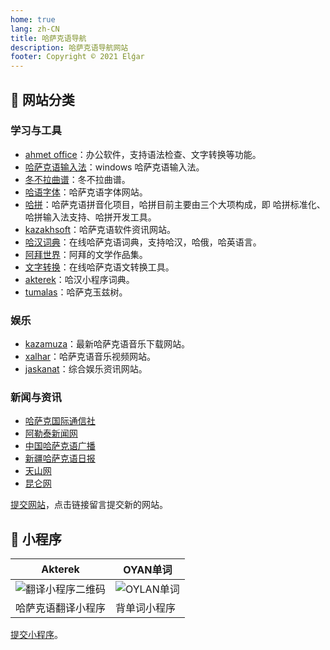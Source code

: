 ```yaml
---
home: true
lang: zh-CN
title: 哈萨克语导航
description: 哈萨克语导航网站
footer: Copyright © 2021 Elǵar
---
```


## 📄 网站分类

### 学习与工具

- [ahmet office](https://ahmet.kz/tote/)：办公软件，支持语法检查、文字转换等功能。
- [哈萨克语输入法](https://www.kazakhsoft.com/IMe)：windows 哈萨克语输入法。
- [冬不拉曲谱](https://dombira.art/)：冬不拉曲谱。
- [哈语字体](http://kzfont.top)：哈萨克语字体网站。 
- [哈拼](https://ha-pin.github.io/zh-CN)：哈萨克语拼音化项目，哈拼目前主要由三个大项构成，即 哈拼标准化、哈拼输入法支持、哈拼开发工具。
- [kazakhsoft](https://www.kazakhsoft.com/)：哈萨克语软件资讯网站。
- [哈汉词典](https://www.sozdik.net/)：在线哈萨克语词典，支持哈汉，哈俄，哈英语言。
- [阿拜世界](https://abaialemi.kz)：阿拜的文学作品集。
- [文字转换](https://www.qazlatyn.kz/tote/converter/text)：在线哈萨克语文转换工具。
- [akterek](http://akterek.com/)：哈汉小程序词典。
- [tumalas](https://tumalas.kz/mobi/#/)：哈萨克玉兹树。

### 娱乐

- [kazamuza](http://kazamuza.net)：最新哈萨克语音乐下载网站。
- [xalhar](http://xalhar.net)：哈萨克语音乐视频网站。
- [jaskanat](https://www.jaskanat.com)：综合娱乐资讯网站。

### 新闻与资讯

- [哈萨克国际通信社](https://www.inform.kz/ar)
- [阿勒泰新闻网](http://kazakh.altxw.com/)
- [中国哈萨克语广播](http://www.kazakcnr.com/)
- [新疆哈萨克语日报](http://kazakh.xjdaily.com/)
- [天山网](http://kazakh.ts.cn/) 
- [昆仑网](http://kazak.xjkunlun.gov.cn/) 

[提交网站](https://support.qq.com/products/369710)，点击链接留言提交新的网站。

## 📱 小程序

| Akterek                           | OYAN单词                 |
|-----------------------------------|--------------------------|
| ![翻译小程序二维码](/ahterek.png)  | ![OYLAN单词](/oylan.png) |
| 哈萨克语翻译小程序                | 背单词小程序             |

[提交小程序](https://support.qq.com/products/369710)。

<Valine></Valine>